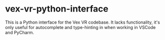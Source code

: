 # vex-vr-python-interface
This is a Python interface for the Vex VR codebase. It lacks functionality, it's only useful for autocomplete and type-hinting in when working in VSCode and PyCharm.
